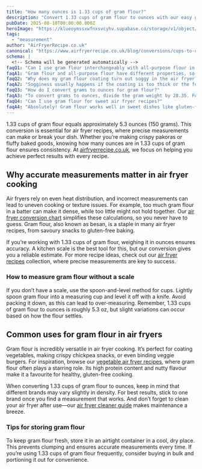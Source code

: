 ```yaml
---
title: "How many ounces is 1.33 cups of gram flour?"
description: "Convert 1.33 cups of gram flour to ounces with our easy guide. Perfect for air fryer recipes and precise baking measurements."
pubDate: 2025-08-10T00:00:00.000Z
heroImage: "https://klueoymssxwfnxsvcyhv.supabase.co/storage/v1/object/public/Shmucket/how-many-ounces-is-1-33-cups-of-gram-flour.webp"
tags:
  - "measurement"
author: "AirFryerRecipe.co.uk"
canonical: "https://www.airfryerrecipe.co.uk/blog/conversions/cups-to-ounces/how-many-ounces-is-1-33-cups-of-gram-flour"
schema: |
  <!-- Schema will be generated automatically -->
faqQ1: "Can I use gram flour interchangeably with all-purpose flour in air fryer recipes?"
faqA1: "Gram flour and all-purpose flour have different properties, so they’re not always interchangeable. Gram flour is gluten-free and absorbs more liquid, which can affect texture. For best results, follow recipes designed specifically for gram flour, like those on <a href=https://www.airfryerrecipe.co.uk>airfryerrecipe.co.uk</a>."
faqQ2: "Why does my gram flour coating turn out soggy in the air fryer?"
faqA2: "Sogginess usually happens if the coating is too thick or the food isn’t patted dry before coating. For crispier results, lightly spray the coated food with oil and avoid overcrowding the air fryer basket."
faqQ3: "How do I convert grams to ounces for gram flour?"
faqA3: "To convert grams to ounces, divide the gram weight by 28.35. For example, 150 grams of gram flour is roughly 5.3 ounces. Our <a href=https://www.airfryerrecipe.co.uk/air-fryer-conversion-chart>conversion chart</a> simplifies this for all common ingredients."
faqQ4: "Can I use gram flour for sweet air fryer recipes?"
faqA4: "Absolutely! Gram flour works well in sweet dishes like gluten-free cakes or cookies. Its nutty flavour pairs nicely with honey or cinnamon. Check out our <a href=https://www.airfryerrecipe.co.uk/recipe-category/dessert>dessert recipes</a> for inspiration."
---
```

<p>1.33 cups of gram flour equals approximately 5.3 ounces (150 grams). This conversion is essential for air fryer recipes, where precise measurements can make or break your dish. Whether you’re making crispy pakoras or fluffy baked goods, knowing how many ounces are in 1.33 cups of gram flour ensures consistency. At <a href=https://www.airfryerrecipe.co.uk>airfryerrecipe.co.uk</a>, we focus on helping you achieve perfect results with every recipe.</p>

<h2>Why accurate measurements matter in air fryer cooking</h2>  
<p>Air fryers rely on even heat distribution, and incorrect measurements can lead to uneven cooking or texture issues. For example, too much gram flour in a batter can make it dense, while too little might not hold together. Our <a href=https://www.airfryerrecipe.co.uk/air-fryer-conversion-chart>air fryer conversion chart</a> simplifies these calculations, so you never have to guess. Gram flour, also known as besan, is a staple in many air fryer recipes, from savoury snacks to gluten-free baking.</p>  

<p>If you’re working with 1.33 cups of gram flour, weighing it in ounces ensures accuracy. A kitchen scale is the best tool for this, but our conversion gives you a reliable estimate. For more recipe ideas, check out our <a href=https://www.airfryerrecipe.co.uk/recipes>air fryer recipes</a> collection, where precise measurements are key to success.</p>  

<h3>How to measure gram flour without a scale</h3>  
<p>If you don’t have a scale, use the spoon-and-level method for cups. Lightly spoon gram flour into a measuring cup and level it off with a knife. Avoid packing it down, as this can lead to over-measuring. Remember, 1.33 cups of gram flour to ounces is roughly 5.3 oz, but slight variations can occur based on how the flour settles.</p>  

<h2>Common uses for gram flour in air fryers</h2>  
<p>Gram flour is incredibly versatile in air fryer cooking. It’s perfect for coating vegetables, making crispy chickpea snacks, or even binding veggie burgers. For inspiration, browse our <a href=https://www.airfryerrecipe.co.uk/recipe-category/vegetables>vegetable air fryer recipes</a>, where gram flour often plays a starring role. Its high protein content and nutty flavour make it a favourite for healthy, gluten-free cooking.</p>  

<p>When converting 1.33 cups of gram flour to ounces, keep in mind that different brands may vary slightly in density. For best results, stick to one brand once you find a measurement that works. And don’t forget to clean your air fryer after use—our <a href=https://www.airfryerrecipe.co.uk/air-fryer-cleaner>air fryer cleaner guide</a> makes maintenance a breeze.</p>  

<h3>Tips for storing gram flour</h3>  
<p>To keep gram flour fresh, store it in an airtight container in a cool, dry place. This prevents clumping and ensures accurate measurements every time. If you’re using 1.33 cups of gram flour frequently, consider buying in bulk and portioning it out for convenience.</p>

